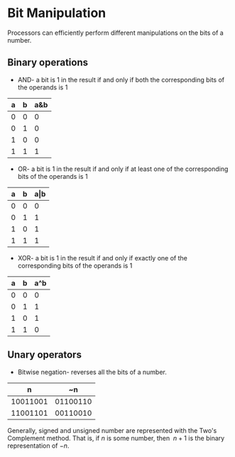 # Bit Manipulation

Processors can efficiently perform different manipulations on the bits of a number.

## Binary operations
- AND- a bit is 1 in the result if and only if both the corresponding bits of the operands is 1

| a | b | a&b |
|---|---| --- |
| 0 | 0 | 0   |
| 0 | 1 | 0   |
| 1 | 0 | 0   | 
| 1 | 1 | 1   |

- OR- a bit is 1 in the result if and only if at least one of the corresponding bits of the operands is 1

| a | b | a\|b |
|---|---| --- |
| 0 | 0 | 0   |
| 0 | 1 | 1   |
| 1 | 0 | 1   | 
| 1 | 1 | 1   |

- XOR- a bit is 1 in the result if and only if exactly one of the corresponding bits of the operands is 1 

| a | b | a^b |
|---|---| --- |
| 0 | 0 | 0   |
| 0 | 1 | 1   |
| 1 | 0 | 1   |
| 1 | 1 | 0   |


## Unary operators
- Bitwise negation- reverses all the bits of a number.

| n        | ~n       |
| -------- | -------- |
| 10011001 | 01100110 |
| 11001101 | 00110010 |

Generally, signed and unsigned number are represented with the Two's Complement method.  That is, if $n$ is some number, then $~n+1$ is the binary representation of $-n$. 